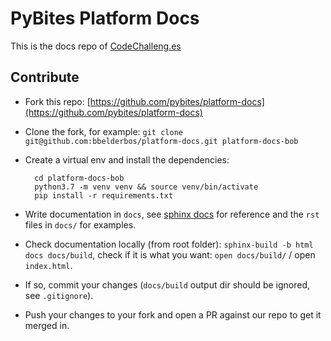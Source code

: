 # PyBites Platform Docs

This is the docs repo of [CodeChalleng.es](https://codechalleng.es/)

## Contribute

* Fork this repo: [https://github.com/pybites/platform-docs](https://github.com/pybites/platform-docs)

* Clone the fork, for example: `git clone git@github.com:bbelderbos/platform-docs.git platform-docs-bob`

* Create a virtual env and install the dependencies:

		cd platform-docs-bob
		python3.7 -m venv venv && source venv/bin/activate
		pip install -r requirements.txt

* Write documentation in `docs`, see [sphinx docs](http://www.sphinx-doc.org/en/master/) for reference and the `rst` files in `docs/` for examples.

* Check documentation locally (from root folder): `sphinx-build -b html docs docs/build`, check if it is what you want: `open docs/build/` / open `index.html`. 

* If so, commit your changes (`docs/build` output dir should be ignored, see `.gitignore`).

* Push your changes to your fork and open a PR against our repo to get it merged in.
